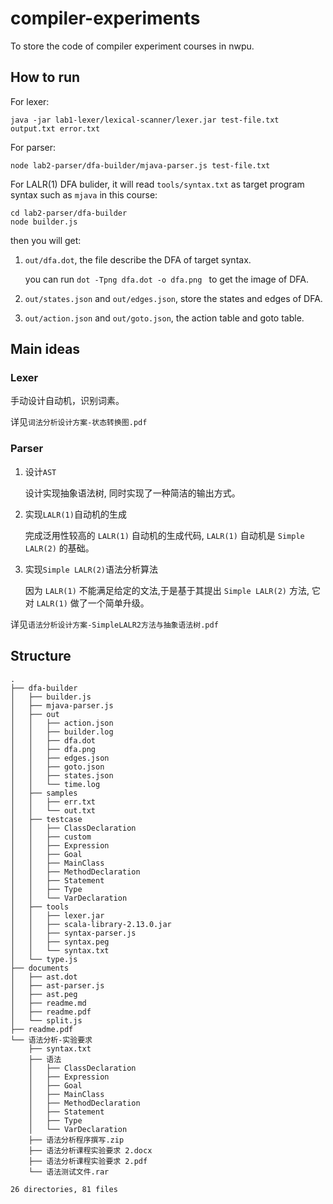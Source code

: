 # compiler-experiments

To store the code of compiler experiment courses in nwpu.  



## How to run

For lexer:

`java -jar lab1-lexer/lexical-scanner/lexer.jar test-file.txt output.txt error.txt`



For parser:

`node lab2-parser/dfa-builder/mjava-parser.js test-file.txt`



For LALR(1) DFA bulider, it will read `tools/syntax.txt` as target program syntax such as `mjava` in this course:

```
cd lab2-parser/dfa-builder
node builder.js
```

then you will get:

1. `out/dfa.dot`, the file describe the DFA of target syntax.

   you can run `dot -Tpng dfa.dot -o dfa.png ` to get the image of DFA.

2. `out/states.json` and `out/edges.json`, store the states and edges of DFA.

3. `out/action.json` and `out/goto.json`, the action table and goto table.



## Main ideas

### Lexer

手动设计自动机，识别词素。

详见`词法分析设计方案-状态转换图.pdf`



### Parser

1. 设计`AST`

   设计实现抽象语法树, 同时实现了一种简洁的输出方式。

2. 实现`LALR(1)`自动机的生成

   完成泛用性较高的 `LALR(1)` 自动机的生成代码, `LALR(1)` 自动机是 `Simple LALR(2)` 的基础。

3. 实现`Simple LALR(2)`语法分析算法

   因为 `LALR(1)` 不能满足给定的文法,于是基于其提出 `Simple LALR(2)` 方法, 它对 `LALR(1)` 做了一个简单升级。

详⻅`语法分析设计方案-SimpleLALR2方法与抽象语法树.pdf `



## Structure

```
.
├── dfa-builder
│   ├── builder.js
│   ├── mjava-parser.js
│   ├── out
│   │   ├── action.json
│   │   ├── builder.log
│   │   ├── dfa.dot
│   │   ├── dfa.png
│   │   ├── edges.json
│   │   ├── goto.json
│   │   ├── states.json
│   │   └── time.log
│   ├── samples
│   │   ├── err.txt
│   │   └── out.txt
│   ├── testcase
│   │   ├── ClassDeclaration
│   │   ├── custom
│   │   ├── Expression
│   │   ├── Goal
│   │   ├── MainClass
│   │   ├── MethodDeclaration
│   │   ├── Statement
│   │   ├── Type
│   │   └── VarDeclaration
│   ├── tools
│   │   ├── lexer.jar
│   │   ├── scala-library-2.13.0.jar
│   │   ├── syntax-parser.js
│   │   ├── syntax.peg
│   │   └── syntax.txt
│   └── type.js
├── documents
│   ├── ast.dot
│   ├── ast-parser.js
│   ├── ast.peg
│   ├── readme.md
│   ├── readme.pdf
│   └── split.js
├── readme.pdf
└── 语法分析-实验要求
    ├── syntax.txt
    ├── 语法
    │   ├── ClassDeclaration
    │   ├── Expression
    │   ├── Goal
    │   ├── MainClass
    │   ├── MethodDeclaration
    │   ├── Statement
    │   ├── Type
    │   └── VarDeclaration
    ├── 语法分析程序撰写.zip
    ├── 语法分析课程实验要求 2.docx
    ├── 语法分析课程实验要求 2.pdf
    └── 语法测试文件.rar

26 directories, 81 files
```

